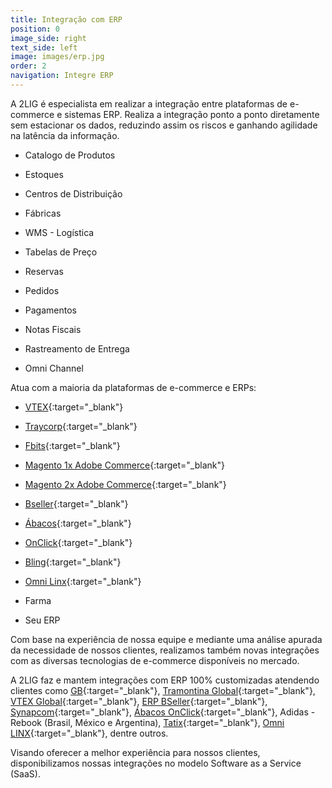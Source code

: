 ```yaml
---
title: Integração com ERP
position: 0
image_side: right
text_side: left
image: images/erp.jpg
order: 2
navigation: Integre ERP
---
```


A 2LIG é especialista em realizar a integração entre plataformas de e-commerce e sistemas ERP. Realiza a integração ponto a ponto diretamente sem estacionar os dados, reduzindo assim os riscos e ganhando agilidade na latência da informação.

* Catalogo de Produtos

* Estoques

* Centros de Distribuição

* Fábricas

* WMS - Logística

* Tabelas de Preço

* Reservas

* Pedidos

* Pagamentos

* Notas Fiscais

* Rastreamento de Entrega

* Omni Channel

Atua com a maioria da plataformas de e-commerce e ERPs:

* [VTEX](http://vtex.com){:target="_blank"}

* [Traycorp](http://www.traycorp.com.br){:target="_blank"}

* [Fbits](http://www.traycorp.com.br){:target="_blank"}

* [Magento 1x Adobe Commerce](http://magento.com){:target="_blank"}

* [Magento 2x Adobe Commerce](http://magento.com){:target="_blank"}

* [Bseller](http://bseller.com.br){:target="_blank"}

* [Ábacos](http://onclick.com.br){:target="_blank"}

* [OnClick](http://onclick.com.br){:target="_blank"}

* [Bling](http://www.bling.com.br){:target="_blank"}

* [Omni Linx](http://www.linx.com.br){:target="_blank"}

* Farma

* Seu ERP

Com base na experiência de nossa equipe e mediante uma análise apurada da necessidade de nossos clientes, realizamos também novas integrações com as diversas tecnologias de e-commerce disponíveis no mercado.

A 2LIG faz e mantem integrações com ERP 100% customizadas atendendo clientes como [GB](http://boticario.com.br){:target="_blank"}, [Tramontina Global](http://tramontina.com){:target="_blank"}, [VTEX Global](http://vtex.com){:target="_blank"}, [ERP BSeller](http://bseller.com.br){:target="_blank"}, [Synapcom](http://www.synapcom.com.br){:target="_blank"}, [Ábacos OnClick](http://onclick.com.br){:target="_blank"}, Adidas - Rebook (Brasil, México e Argentina), [Tatix](http://www.tatix.com.br){:target="_blank"}, [Omni LINX](http://www.linx.com.br){:target="_blank"}, dentre outros.

Visando oferecer a melhor experiência para nossos clientes, disponibilizamos nossas integrações no modelo Software as a Service (SaaS).